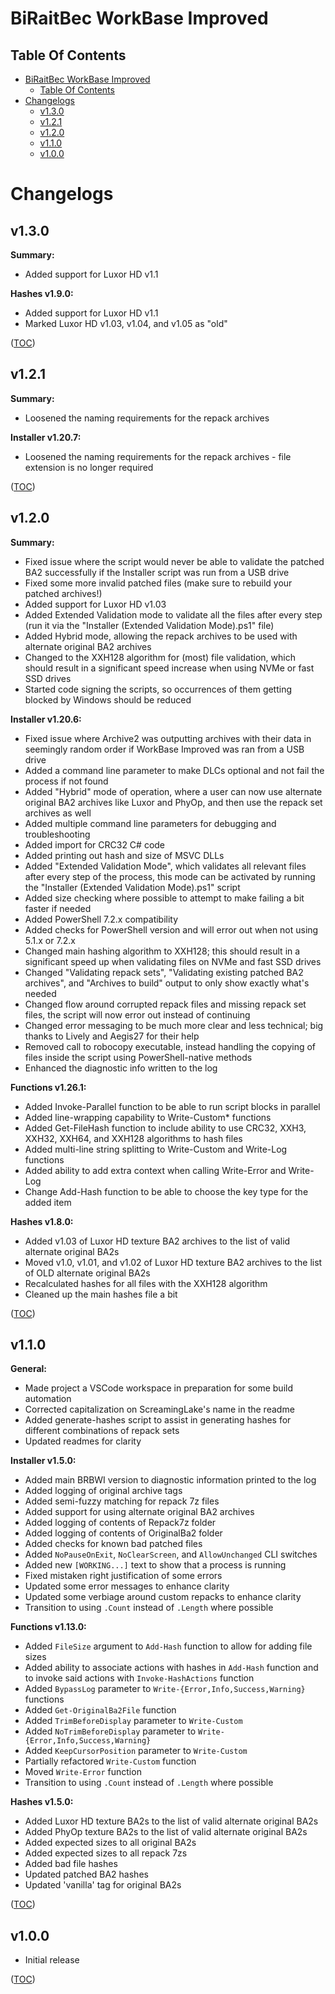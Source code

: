 BiRaitBec WorkBase Improved
===========================

Table Of Contents
-----------------
- [BiRaitBec WorkBase Improved](#biraitbec-workbase-improved)
    - [Table Of Contents](#table-of-contents)
- [Changelogs](#changelogs)
    - [v1.3.0](#v130)
    - [v1.2.1](#v121)
    - [v1.2.0](#v120)
    - [v1.1.0](#v110)
    - [v1.0.0](#v100)


Changelogs
==========

v1.3.0
------
**Summary:**
- Added support for Luxor HD v1.1

**Hashes v1.9.0:**
- Added support for Luxor HD v1.1
- Marked Luxor HD v1.03, v1.04, and v1.05 as "old"

([TOC](#table-of-contents))


v1.2.1
------
**Summary:**
- Loosened the naming requirements for the repack archives

**Installer v1.20.7:**
- Loosened the naming requirements for the repack archives - file extension is no longer required

([TOC](#table-of-contents))


v1.2.0
------
**Summary:**
- Fixed issue where the script would never be able to validate the patched BA2 successfully if the Installer script was run from a USB drive
- Fixed some more invalid patched files (make sure to rebuild your patched archives!)
- Added support for Luxor HD v1.03
- Added Extended Validation mode to validate all the files after every step (run it via the "Installer (Extended Validation Mode).ps1" file)
- Added Hybrid mode, allowing the repack archives to be used with alternate original BA2 archives
- Changed to the XXH128 algorithm for (most) file validation, which should result in a significant speed increase when using NVMe or fast SSD drives
- Started code signing the scripts, so occurrences of them getting blocked by Windows should be reduced

**Installer v1.20.6:**
- Fixed issue where Archive2 was outputting archives with their data in seemingly random order if WorkBase Improved was ran from a USB drive
- Added a command line parameter to make DLCs optional and not fail the process if not found
- Added "Hybrid" mode of operation, where a user can now use alternate original BA2 archives like Luxor and PhyOp, and then use the repack set archives as well
- Added multiple command line parameters for debugging and troubleshooting
- Added import for CRC32 C# code
- Added printing out hash and size of MSVC DLLs
- Added "Extended Validation Mode", which validates all relevant files after every step of the process, this mode can be activated by running the "Installer (Extended Validation Mode).ps1" script
- Added size checking where possible to attempt to make failing a bit faster if needed
- Added PowerShell 7.2.x compatibility
- Added checks for PowerShell version and will error out when not using 5.1.x or 7.2.x
- Changed main hashing algorithm to XXH128; this should result in a significant speed up when validating files on NVMe and fast SSD drives
- Changed "Validating repack sets", "Validating existing patched BA2 archives", and "Archives to build" output to only show exactly what's needed
- Changed flow around corrupted repack files and missing repack set files, the script will now error out instead of continuing
- Changed error messaging to be much more clear and less technical; big thanks to Lively and Aegis27 for their help
- Removed call to robocopy executable, instead handling the copying of files inside the script using PowerShell-native methods
- Enhanced the diagnostic info written to the log

**Functions v1.26.1:**
- Added Invoke-Parallel function to be able to run script blocks in parallel
- Added line-wrapping capability to Write-Custom* functions
- Added Get-FileHash function to include ability to use CRC32, XXH3, XXH32, XXH64, and XXH128 algorithms to hash files
- Added multi-line string splitting to Write-Custom and Write-Log functions
- Added ability to add extra context when calling Write-Error and Write-Log
- Change Add-Hash function to be able to choose the key type for the added item

**Hashes v1.8.0:**
- Added v1.03 of Luxor HD texture BA2 archives to the list of valid alternate original BA2s
- Moved v1.0, v1.01, and v1.02 of Luxor HD texture BA2 archives to the list of OLD alternate original BA2s
- Recalculated hashes for all files with the XXH128 algorithm
- Cleaned up the main hashes file a bit

([TOC](#table-of-contents))


v1.1.0
------
**General:**
- Made project a VSCode workspace in preparation for some build automation
- Corrected capitalization on ScreamingLake's name in the readme
- Added generate-hashes script to assist in generating hashes for different combinations of repack sets
- Updated readmes for clarity

**Installer v1.5.0:**
- Added main BRBWI version to diagnostic information printed to the log
- Added logging of original archive tags
- Added semi-fuzzy matching for repack 7z files
- Added support for using alternate original BA2 archives
- Added logging of contents of Repack7z folder
- Added logging of contents of OriginalBa2 folder
- Added checks for known bad patched files
- Added `NoPauseOnExit`, `NoClearScreen`, and `AllowUnchanged` CLI switches
- Added new `[WORKING...]` text to show that a process is running
- Fixed mistaken right justification of some errors
- Updated some error messages to enhance clarity
- Updated some verbiage around custom repacks to enhance clarity
- Transition to using `.Count` instead of `.Length` where possible

**Functions v1.13.0:**
- Added `FileSize` argument to `Add-Hash` function to allow for adding file sizes
- Added ability to associate actions with hashes in `Add-Hash` function and to invoke said actions with `Invoke-HashActions` function
- Added `BypassLog` parameter to `Write-{Error,Info,Success,Warning}` functions
- Added `Get-OriginalBa2File` function
- Added `TrimBeforeDisplay` parameter to `Write-Custom`
- Added `NoTrimBeforeDisplay` parameter to `Write-{Error,Info,Success,Warning}`
- Added `KeepCursorPosition` parameter to `Write-Custom`
- Partially refactored `Write-Custom` function
- Moved `Write-Error` function
- Transition to using `.Count` instead of `.Length` where possible

**Hashes v1.5.0:**
- Added Luxor HD texture BA2s to the list of valid alternate original BA2s
- Added PhyOp texture BA2s to the list of valid alternate original BA2s
- Added expected sizes to all original BA2s
- Added expected sizes to all repack 7zs
- Added bad file hashes
- Updated patched BA2 hashes
- Updated 'vanilla' tag for original BA2s

([TOC](#table-of-contents))


v1.0.0
------
- Initial release

([TOC](#table-of-contents))
